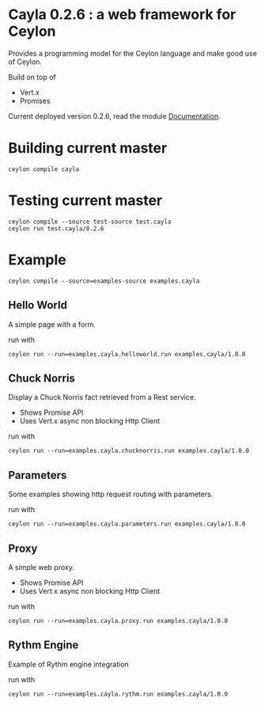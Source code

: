 # Cayla 0.2.6 : a web framework for Ceylon

Provides a programming model for the Ceylon language and make good use of Ceylon.

Build on top of
* Vert.x
* Promises

Current deployed version 0.2.6, read the module [Documentation](https://modules.ceylon-lang.org/repo/1/io/cayla/web/0.2.6/module-doc/index.html).

# Building current master

    ceylon compile cayla

# Testing current master

    ceylon compile --source test-source test.cayla
    ceylon run test.cayla/0.2.6

# Example

    ceylon compile --source=examples-source examples.cayla

## Hello World

A simple page with a form.

run with

    ceylon run --run=examples.cayla.helloworld.run examples.cayla/1.0.0

## Chuck Norris

Display a Chuck Norris fact retrieved from a Rest service.

- Shows Promise API
- Uses Vert.x async non blocking Http Client

run with

    ceylon run --run=examples.cayla.chucknorris.run examples.cayla/1.0.0


## Parameters

Some examples showing http request routing with parameters.

run with


    ceylon run --run=examples.cayla.parameters.run examples.cayla/1.0.0
    
## Proxy

A simple web proxy.

- Shows Promise API
- Uses Vert.x async non blocking Http Client

run with

    ceylon run --run=examples.cayla.proxy.run examples.cayla/1.0.0
    
## Rythm Engine

Example of Rythm engine integration

run with

    ceylon run --run=examples.cayla.rythm.run examples.cayla/1.0.0
